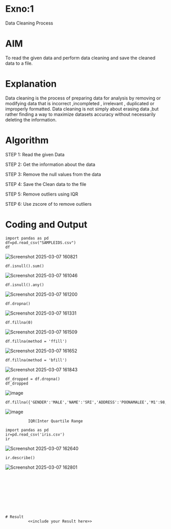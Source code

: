 # Exno:1
Data Cleaning Process

# AIM
To read the given data and perform data cleaning and save the cleaned data to a file.

# Explanation
Data cleaning is the process of preparing data for analysis by removing or modifying data that is incorrect ,incompleted , irrelevant , duplicated or improperly formatted. Data cleaning is not simply about erasing data ,but rather finding a way to maximize datasets accuracy without necessarily deleting the information.

# Algorithm
STEP 1: Read the given Data

STEP 2: Get the information about the data

STEP 3: Remove the null values from the data

STEP 4: Save the Clean data to the file

STEP 5: Remove outliers using IQR

STEP 6: Use zscore of to remove outliers

# Coding and Output
```
import pandas as pd
df=pd.read_csv("SAMPLEIDS.csv")
df
```
![Screenshot 2025-03-07 160821](https://github.com/user-attachments/assets/46a02c8a-73ce-465d-9fca-9d3735c6b12e)
```
df.isnull().sum()
```
![Screenshot 2025-03-07 161046](https://github.com/user-attachments/assets/5c9395e5-9981-4413-bc18-f6ac0a6846dc)
```
df.isnull().any()
```
![Screenshot 2025-03-07 161200](https://github.com/user-attachments/assets/7e91ea45-2efa-4d0f-a29d-b4806f2f91ee)
```
df.dropna()
```
![Screenshot 2025-03-07 161331](https://github.com/user-attachments/assets/6403ba30-885d-4c07-a8be-e426a7be5833)
```
df.fillna(0)
```
![Screenshot 2025-03-07 161509](https://github.com/user-attachments/assets/9cc299cd-d1df-40c8-a395-46654cc52196)
```
df.fillna(method = 'ffill')
```
![Screenshot 2025-03-07 161652](https://github.com/user-attachments/assets/5cc055b7-5e6a-4d0c-9201-e45faf1587f2)
```
df.fillna(method = 'bfill')
```
![Screenshot 2025-03-07 161843](https://github.com/user-attachments/assets/59fb0212-c661-497d-9e84-8ea34c54e365)
```
df_dropped = df.dropna()
df_dropped
```
![image](https://github.com/user-attachments/assets/64cf2bbf-9b1b-4a11-828f-5da156c7b023)
```
df.fillna({'GENDER':'MALE','NAME':'SRI','ADDRESS':'POONAMALEE','M1':98,'M2':87,'M3':76,'M4':92,'TOTAL':305,'AVG':89.999999})
```
![image](https://github.com/user-attachments/assets/cc0db8df-6fc5-49ec-b384-92b1ae094f24)

              IQR(Inter Quartile Range
```
import pandas as pd
ir=pd.read_csv('iris.csv')
ir
```
![Screenshot 2025-03-07 162640](https://github.com/user-attachments/assets/92584654-db08-44bd-96cb-baf9f38d1ee0)
```
ir.describe()
```
![Screenshot 2025-03-07 162801](https://github.com/user-attachments/assets/29f8482a-1590-428a-861c-939af65281eb)
```








         
# Result
          <<include your Result here>>
